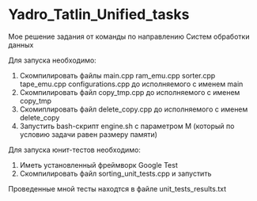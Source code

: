 # Yadro_Tatlin_Unified_tasks
Мое решение задания от команды по направлению Систем обработки данных

Для запуска необходимо:
1. Скомпилировать файлы main.cpp ram_emu.cpp sorter.cpp tape_emu.cpp configurations.cpp до исполняемого с именем main
2. Скомпилировать файл copy_tmp.cpp до исполняемого с именем copy_tmp
3. Скомиплировать файл delete_copy.cpp до исполняемого с именем delete_copy
4. Запустить bash-скрипт engine.sh с параметром M (который по условию задачи равен размеру памяти)

Для запуска юнит-тестов необходимо:
1. Иметь установленный фреймворк Google Test
2. Скомпилировать файл sorting_unit_tests.cpp и запустить

Проведенные мной тесты находтся в файле unit_tests_results.txt
